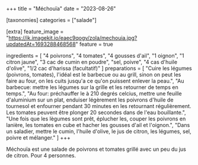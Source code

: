 +++
title = "Méchouïa"
date = "2023-08-26"

[taxonomies]
categories = ["salade"]

[extra]
feature_image = "https://ik.imagekit.io/eaec9qogv/zola/mechouia.jpg?updatedAt=1693288468568"
feature = true

ingredients = [
  "4 poivrons",
  "4 tomates",
  "4 gousses d'ail",
  "1 oignon",
  "1 citron jaune",
  "3 cac de cumin en poudre",
  "sel, poivre",
  "4 cas d'huile d'olive",
  "1/2 cac d'harissa (facultatif)"
]
preparations = [
  "Cuire les légumes (poivrons, tomates), l'idéal est le barbecue ou au grill, sinon on peut les faire au four, on les cuits jusqu'a ce qu'on puissent enlever la peau.",
  "Au barbecue: mettre les légumes sur la grille et les retourner de temps en temps.",
  "Au four: préchauffer le à 210 degrés celcius, mettre une feuille d'aluminium sur un plat, enduiser légèrement les poivrons d'huile de tournesol et enfourner pendant 30 minutes en les retournant régulièrement. Les tomates peuvent être plonger 20 secondes dans de l'eau bouillante.",
  "Une fois que les lègumes sont prêt, éplucher les, couper les poivrons en lanière, les tomates en cube et hacher les gousses d'ail et l'oignon.",
  "Dans un saladier, mettre le cumin, l'huile d'olive, le jus de citron, les légumes, sel, poivre et mélanger."
]
+++

Méchouïa est une salade de poivrons et tomates grillé avec un peu du jus de citron. Pour 4 personnes.

